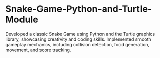 # Snake-Game-Python-and-Turtle-Module
Developed a classic Snake Game using Python and the Turtle graphics library, showcasing creativity and coding skills. Implemented smooth gameplay mechanics, including collision detection, food generation, movement, and score tracking.
